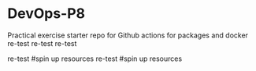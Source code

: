 # DevOps-P8
Practical exercise starter repo for Github actions for packages and docker
re-test
re-test
re-test

re-test #spin up resources
re-test #spin up resources
